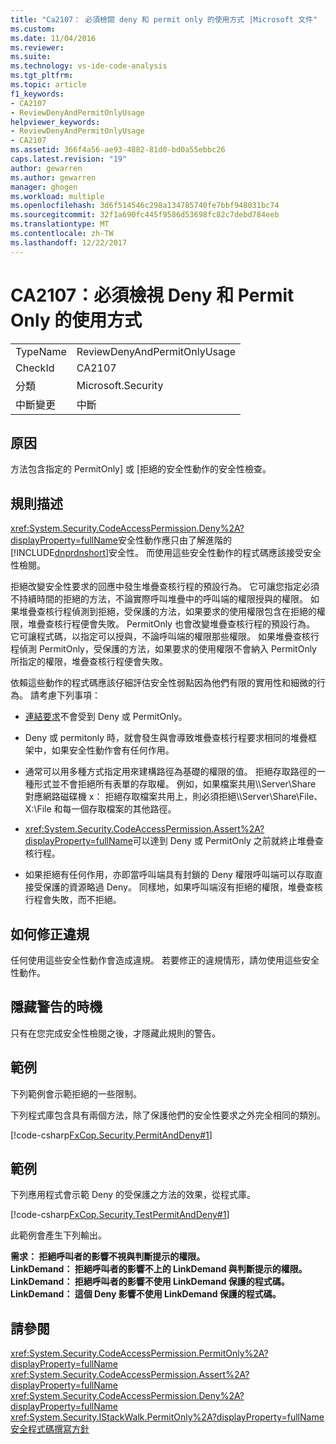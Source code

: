 ```yaml
---
title: "Ca2107： 必須檢閱 deny 和 permit only 的使用方式 |Microsoft 文件"
ms.custom: 
ms.date: 11/04/2016
ms.reviewer: 
ms.suite: 
ms.technology: vs-ide-code-analysis
ms.tgt_pltfrm: 
ms.topic: article
f1_keywords:
- CA2107
- ReviewDenyAndPermitOnlyUsage
helpviewer_keywords:
- ReviewDenyAndPermitOnlyUsage
- CA2107
ms.assetid: 366f4a56-ae93-4882-81d0-bd0a55ebbc26
caps.latest.revision: "19"
author: gewarren
ms.author: gewarren
manager: ghogen
ms.workload: multiple
ms.openlocfilehash: 3d6f514546c298a134785740fe7bbf948031bc74
ms.sourcegitcommit: 32f1a690fc445f9586d53698fc82c7debd784eeb
ms.translationtype: MT
ms.contentlocale: zh-TW
ms.lasthandoff: 12/22/2017
---
```

# <a name="ca2107-review-deny-and-permit-only-usage"></a>CA2107：必須檢視 Deny 和 Permit Only 的使用方式
|||  
|-|-|  
|TypeName|ReviewDenyAndPermitOnlyUsage|  
|CheckId|CA2107|  
|分類|Microsoft.Security|  
|中斷變更|中斷|  
  
## <a name="cause"></a>原因  
 方法包含指定的 PermitOnly] 或 [拒絕的安全性動作的安全性檢查。  
  
## <a name="rule-description"></a>規則描述  
 <xref:System.Security.CodeAccessPermission.Deny%2A?displayProperty=fullName>安全性動作應只由了解進階的[!INCLUDE[dnprdnshort](../code-quality/includes/dnprdnshort_md.md)]安全性。 而使用這些安全性動作的程式碼應該接受安全性檢閱。  
  
 拒絕改變安全性要求的回應中發生堆疊查核行程的預設行為。 它可讓您指定必須不持續時間的拒絕的方法，不論實際呼叫堆疊中的呼叫端的權限授與的權限。 如果堆疊查核行程偵測到拒絕，受保護的方法，如果要求的使用權限包含在拒絕的權限，堆疊查核行程便會失敗。 PermitOnly 也會改變堆疊查核行程的預設行為。 它可讓程式碼，以指定可以授與，不論呼叫端的權限那些權限。 如果堆疊查核行程偵測 PermitOnly，受保護的方法，如果要求的使用權限不會納入 PermitOnly 所指定的權限，堆疊查核行程便會失敗。  
  
 依賴這些動作的程式碼應該仔細評估安全性弱點因為他們有限的實用性和細微的行為。 請考慮下列事項：  
  
-   [連結要求](/dotnet/framework/misc/link-demands)不會受到 Deny 或 PermitOnly。  
  
-   Deny 或 permitonly 時，就會發生與會導致堆疊查核行程要求相同的堆疊框架中，如果安全性動作會有任何作用。  
  
-   通常可以用多種方式指定用來建構路徑為基礎的權限的值。 拒絕存取路徑的一種形式並不會拒絕所有表單的存取權。 例如，如果檔案共用\\\Server\Share 對應網路磁碟機 x： 拒絕存取檔案共用上，則必須拒絕\\\Server\Share\File、 X:\File 和每一個存取檔案的其他路徑。  
  
-   <xref:System.Security.CodeAccessPermission.Assert%2A?displayProperty=fullName>可以達到 Deny 或 PermitOnly 之前就終止堆疊查核行程。  
  
-   如果拒絕有任何作用，亦即當呼叫端具有封鎖的 Deny 權限呼叫端可以存取直接受保護的資源略過 Deny。 同樣地，如果呼叫端沒有拒絕的權限，堆疊查核行程會失敗，而不拒絕。  
  
## <a name="how-to-fix-violations"></a>如何修正違規  
 任何使用這些安全性動作會造成違規。 若要修正的違規情形，請勿使用這些安全性動作。  
  
## <a name="when-to-suppress-warnings"></a>隱藏警告的時機  
 只有在您完成安全性檢閱之後，才隱藏此規則的警告。  
  
## <a name="example"></a>範例  
 下列範例會示範拒絕的一些限制。  
  
 下列程式庫包含具有兩個方法，除了保護他們的安全性要求之外完全相同的類別。  
  
 [!code-csharp[FxCop.Security.PermitAndDeny#1](../code-quality/codesnippet/CSharp/ca2107-review-deny-and-permit-only-usage_1.cs)]  
  
## <a name="example"></a>範例  
 下列應用程式會示範 Deny 的受保護之方法的效果，從程式庫。  
  
 [!code-csharp[FxCop.Security.TestPermitAndDeny#1](../code-quality/codesnippet/CSharp/ca2107-review-deny-and-permit-only-usage_2.cs)]  
  
 此範例會產生下列輸出。  
  
 **需求： 拒絕呼叫者的影響不視與判斷提示的權限。**  
**LinkDemand： 拒絕呼叫者的影響不上的 LinkDemand 與判斷提示的權限。**  
**LinkDemand： 拒絕呼叫者的影響不使用 LinkDemand 保護的程式碼。**  
**LinkDemand： 這個 Deny 影響不使用 LinkDemand 保護的程式碼。**   
## <a name="see-also"></a>請參閱  
 <xref:System.Security.CodeAccessPermission.PermitOnly%2A?displayProperty=fullName>   
 <xref:System.Security.CodeAccessPermission.Assert%2A?displayProperty=fullName>   
 <xref:System.Security.CodeAccessPermission.Deny%2A?displayProperty=fullName>   
 <xref:System.Security.IStackWalk.PermitOnly%2A?displayProperty=fullName>   
 [安全程式碼撰寫方針](/dotnet/standard/security/secure-coding-guidelines)   

